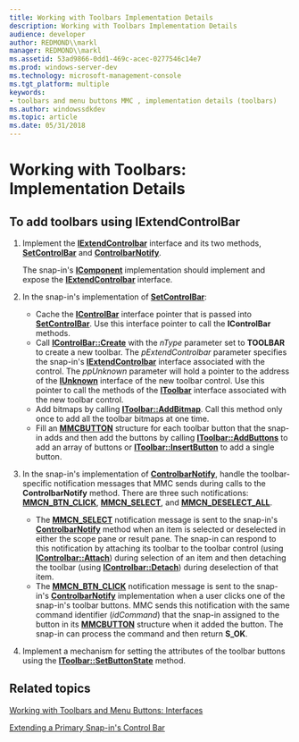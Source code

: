 ```yaml
---
title: Working with Toolbars Implementation Details
description: Working with Toolbars Implementation Details
audience: developer
author: REDMOND\\markl
manager: REDMOND\\markl
ms.assetid: 53ad9866-0dd1-469c-acec-0277546c14e7
ms.prod: windows-server-dev
ms.technology: microsoft-management-console
ms.tgt_platform: multiple
keywords:
- toolbars and menu buttons MMC , implementation details (toolbars)
ms.author: windowssdkdev
ms.topic: article
ms.date: 05/31/2018
---
```


# Working with Toolbars: Implementation Details

## To add toolbars using IExtendControlBar

1.  Implement the [**IExtendControlbar**](/windows/desktop/api/Mmc/nn-mmc-iextendcontrolbar) interface and its two methods, [**SetControlBar**](/windows/desktop/api/Mmc/nf-mmc-iextendcontrolbar-setcontrolbar) and [**ControlbarNotify**](/windows/desktop/api/Mmc/nf-mmc-iextendcontrolbar-controlbarnotify).

    The snap-in's [**IComponent**](/windows/desktop/api/Mmc/nn-mmc-icomponent) implementation should implement and expose the [**IExtendControlbar**](/windows/desktop/api/Mmc/nn-mmc-iextendcontrolbar) interface.

2.  In the snap-in's implementation of [**SetControlBar**](/windows/desktop/api/Mmc/nf-mmc-iextendcontrolbar-setcontrolbar):

    -   Cache the [**IControlBar**](/windows/desktop/api/Mmc/nn-mmc-icontrolbar) interface pointer that is passed into [**SetControlBar**](/windows/desktop/api/Mmc/nf-mmc-iextendcontrolbar-setcontrolbar). Use this interface pointer to call the **IControlBar** methods.
    -   Call [**IControlBar::Create**](/windows/desktop/api/Mmc/nf-mmc-icontrolbar-create) with the *nType* parameter set to **TOOLBAR** to create a new toolbar. The *pExtendControlbar* parameter specifies the snap-in's [**IExtendControlbar**](/windows/desktop/api/Mmc/nn-mmc-iextendcontrolbar) interface associated with the control. The *ppUnknown* parameter will hold a pointer to the address of the [**IUnknown**](https://msdn.microsoft.com/library/windows/desktop/ms680509) interface of the new toolbar control. Use this pointer to call the methods of the [**IToolbar**](/windows/desktop/api/Mmc/nn-mmc-itoolbar) interface associated with the new toolbar control.
    -   Add bitmaps by calling [**IToolbar::AddBitmap**](/windows/desktop/api/Mmc/nf-mmc-itoolbar-addbitmap). Call this method only once to add all the toolbar bitmaps at one time.
    -   Fill an [**MMCBUTTON**](/windows/desktop/api/Mmc/ns-mmc-_mmcbutton) structure for each toolbar button that the snap-in adds and then add the buttons by calling [**IToolbar::AddButtons**](/windows/desktop/api/Mmc/nf-mmc-itoolbar-addbuttons) to add an array of buttons or [**IToolbar::InsertButton**](/windows/desktop/api/Mmc/nf-mmc-itoolbar-insertbutton) to add a single button.

3.  In the snap-in's implementation of [**ControlbarNotify**](/windows/desktop/api/Mmc/nf-mmc-iextendcontrolbar-controlbarnotify), handle the toolbar-specific notification messages that MMC sends during calls to the **ControlbarNotify** method. There are three such notifications: [**MMCN\_BTN\_CLICK**](mmcn-btn-click.md), [**MMCN\_SELECT**](mmcn-select.md), and [**MMCN\_DESELECT\_ALL**](mmcn-deselect-all.md).

    -   The [**MMCN\_SELECT**](mmcn-select.md) notification message is sent to the snap-in's [**ControlbarNotify**](/windows/desktop/api/Mmc/nf-mmc-iextendcontrolbar-controlbarnotify) method when an item is selected or deselected in either the scope pane or result pane. The snap-in can respond to this notification by attaching its toolbar to the toolbar control (using [**IControlbar::Attach**](/windows/desktop/api/Mmc/nf-mmc-icontrolbar-attach)) during selection of an item and then detaching the toolbar (using [**IControlbar::Detach**](/windows/desktop/api/Mmc/nf-mmc-icontrolbar-detach)) during deselection of that item.
    -   The [**MMCN\_BTN\_CLICK**](mmcn-btn-click.md) notification message is sent to the snap-in's [**ControlbarNotify**](/windows/desktop/api/Mmc/nf-mmc-iextendcontrolbar-controlbarnotify) implementation when a user clicks one of the snap-in's toolbar buttons. MMC sends this notification with the same command identifier (*idCommand*) that the snap-in assigned to the button in its [**MMCBUTTON**](/windows/desktop/api/Mmc/ns-mmc-_mmcbutton) structure when it added the button. The snap-in can process the command and then return **S\_OK**.

4.  Implement a mechanism for setting the attributes of the toolbar buttons using the [**IToolbar::SetButtonState**](/windows/desktop/api/Mmc/nf-mmc-itoolbar-setbuttonstate) method.

## Related topics

<dl> <dt>

[Working with Toolbars and Menu Buttons: Interfaces](working-with-toolbars-and-menu-buttons-interfaces.md)
</dt> <dt>

[Extending a Primary Snap-in's Control Bar](extending-a-primary-snap-ins-control-bar.md)
</dt> </dl>

 

 




